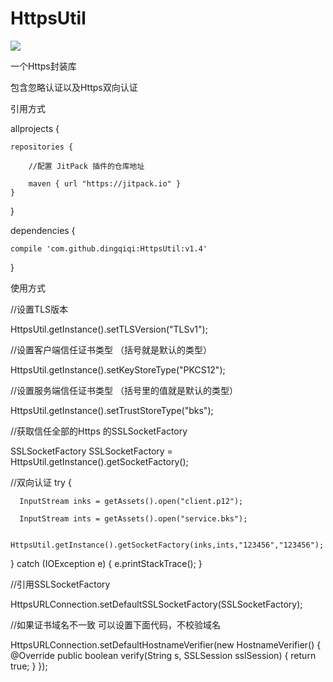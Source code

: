 # HttpsUtil

[![](https://jitpack.io/#dingqiqi/HttpsUtil.svg)](https://jitpack.io/#dingqiqi/HttpsUtil)

一个Https封装库

包含忽略认证以及Https双向认证

引用方式

allprojects {

    repositories {
    
        //配置 JitPack 插件的仓库地址
        
        maven { url "https://jitpack.io" }
    }
    
}

dependencies {

    compile 'com.github.dingqiqi:HttpsUtil:v1.4'
    
}

  使用方式

  //设置TLS版本

  HttpsUtil.getInstance().setTLSVersion("TLSv1");


  //设置客户端信任证书类型 （括号就是默认的类型）
  
  HttpsUtil.getInstance().setKeyStoreType("PKCS12");

  //设置服务端信任证书类型 （括号里的值就是默认的类型）
  
  HttpsUtil.getInstance().setTrustStoreType("bks");

  //获取信任全部的Https 的SSLSocketFactory
  
  SSLSocketFactory SSLSocketFactory = HttpsUtil.getInstance().getSocketFactory();

  //双向认证
  try {
  
      InputStream inks = getAssets().open("client.p12");
      
      InputStream ints = getAssets().open("service.bks");

      HttpsUtil.getInstance().getSocketFactory(inks,ints,"123456","123456");
      
  } catch (IOException e) {
      e.printStackTrace();
  }

  //引用SSLSocketFactory
  
  HttpsURLConnection.setDefaultSSLSocketFactory(SSLSocketFactory);

  //如果证书域名不一致  可以设置下面代码，不校验域名
  
  HttpsURLConnection.setDefaultHostnameVerifier(new HostnameVerifier() {
      @Override
      public boolean verify(String s, SSLSession sslSession) {
          return true;
      }
  });
